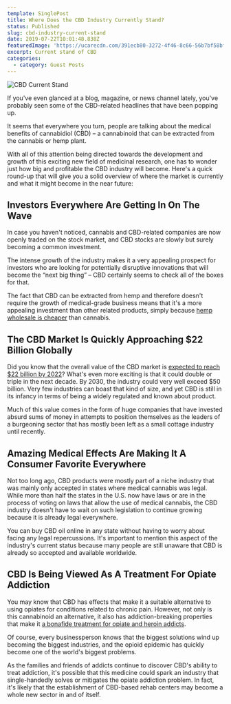 ```yaml
---
template: SinglePost
title: Where Does the CBD Industry Currently Stand?
status: Published
slug: cbd-industry-current-stand
date: 2019-07-22T10:01:48.838Z
featuredImage: 'https://ucarecdn.com/391ecb80-3272-4f46-8c66-56b7bf58bf22/'
excerpt: Current stand of CBD
categories:
  - category: Guest Posts
---
```

![CBD Current Stand ](https://ucarecdn.com/170511b8-07c0-4fbd-8d78-16a2a496b9be/)

If you've even glanced at a blog, magazine, or news channel lately, you've probably seen some of the CBD-related headlines that have been popping up.

It seems that everywhere you turn, people are talking about the medical benefits of cannabidiol (CBD) – a cannabinoid that can be extracted from the cannabis or hemp plant.

With all of this attention being directed towards the development and growth of this exciting new field of medicinal research, one has to wonder just how big and profitable the CBD industry will become. Here's a quick round-up that will give you a solid overview of where the market is currently and what it might become in the near future:

## Investors Everywhere Are Getting In On The Wave

In case you haven't noticed, cannabis and CBD-related companies are now openly traded on the stock market, and CBD stocks are slowly but surely becoming a common investment.

The intense growth of the industry makes it a very appealing prospect for investors who are looking for potentially disruptive innovations that will become the “next big thing” – CBD certainly seems to check all of the boxes for that.

The fact that CBD can be extracted from hemp and therefore doesn't require the growth of medical-grade business means that it's a more appealing investment than other related products, simply because [hemp wholesale is cheaper](https://ushempwholesale.com/) than cannabis.

## The CBD Market Is Quickly Approaching $22 Billion Globally

Did you know that the overall value of the CBD market is [expected to reach $22 billion by 2022](https://ushempwholesale.com/)? What's even more exciting is that it could double or triple in the next decade. By 2030, the industry could very well exceed $50 billion. Very few industries can boast that kind of size, and yet CBD is still in its infancy in terms of being a widely regulated and known about product.

Much of this value comes in the form of huge companies that have invested absurd sums of money in attempts to position themselves as the leaders of a burgeoning sector that has mostly been left as a small cottage industry until recently.

## Amazing Medical Effects Are Making It A Consumer Favorite Everywhere

Not too long ago, CBD products were mostly part of a niche industry that was mainly only accepted in states where medical cannabis was legal. While more than half the states in the U.S. now have laws or are in the process of voting on laws that allow the use of medical cannabis, the CBD industry doesn't have to wait on such legislation to continue growing because it is already legal everywhere.

You can buy CBD oil online in any state without having to worry about facing any legal repercussions. It's important to mention this aspect of the industry's current status because many people are still unaware that CBD is already so accepted and available worldwide.

## CBD Is Being Viewed As A Treatment For Opiate Addiction

You may know that CBD has effects that make it a suitable alternative to using opiates for conditions related to chronic pain. However, not only is this cannabinoid an alternative, it also has addiction-breaking properties that make it [a bonafide treatment for opiate and heroin addicts](https://www.cnn.com/2019/05/21/health/heroin-opioid-addiction-cbd-study/index.html).

Of course, every businessperson knows that the biggest solutions wind up becoming the biggest industries, and the opioid epidemic has quickly become one of the world's biggest problems.

As the families and friends of addicts continue to discover CBD's ability to treat addiction, it's possible that this medicine could spark an industry that single-handedly solves or mitigates the opiate addiction problem. In fact, it's likely that the establishment of CBD-based rehab centers may become a whole new sector in and of itself.
